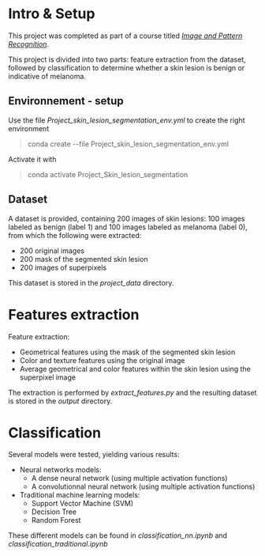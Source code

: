 # Intro & Setup

This project was completed as part of a course titled [*Image and Pattern Recognition*](https://syllabus.emse.fr/cycle/ICM/gp/19). 


This project is divided into two parts: feature extraction from the dataset, followed by classification to determine whether a skin lesion is benign or indicative of melanoma.

## Environnement - setup

Use the file <em>Project_skin_lesion_segmentation_env.yml</em> to create the right environment

> conda create --file Project_skin_lesion_segmentation_env.yml

Activate it with 

> conda activate Project_Skin_lesion_segmentation


## Dataset

A dataset is provided, containing 200 images of skin lesions: 100 images labeled as benign (label 1) and 100 images labeled as melanoma (label 0), from which the following were extracted:

* 200 original images
* 200 mask of the segmented skin lesion
* 200 images of superpixels 

This dataset is stored in the *project_data* directory.

# Features extraction

Feature extraction:

* Geometrical features using the mask of the segmented skin lesion
* Color and texture features using the original image
* Average geometrical and color features within the skin lesion using the superpixel image

The extraction is performed by *extract_features.py* and the resulting dataset is stored in the *output* directory.

# Classification

Several models were tested, yielding various results:

* Neural networks models:
    * A dense neural network (using multiple activation functions)
    * A convolutionnal neural network (using multiple activation functions)
* Traditional machine learning models:
    * Support Vector Machine (SVM)
    * Decision Tree
    * Random Forest

These different models can be found in *classification_nn.ipynb* and *classification_traditional.ipynb*  
